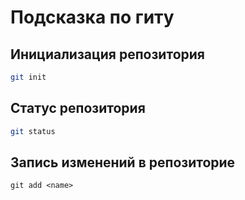 # Подсказка по гиту

## Инициализация репозитория

```sh
git init
```

## Статус репозитория

```sh
git status
```
## Запись изменений в репозиторие
```
git add <name>
```


